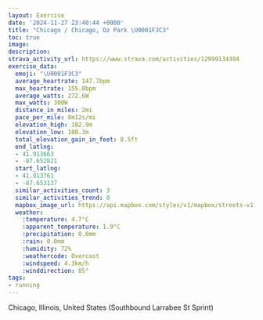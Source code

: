 ```yaml
---
layout: Exercise
date: '2024-11-27 23:40:44 +0000'
title: "Chicago / Chicago, Oz Park \U0001F3C3"
toc: true
image:
description:
strava_activity_url: https://www.strava.com/activities/12999134384
exercise_data:
  emoji: "\U0001F3C3"
  average_heartrate: 147.7bpm
  max_heartrate: 155.0bpm
  average_watts: 272.6W
  max_watts: 300W
  distance_in_miles: 2mi
  pace_per_mile: 8m12s/mi
  elevation_high: 182.9m
  elevation_low: 180.3m
  total_elevation_gain_in_feet: 8.5ft
  end_latlng:
  - 41.913663
  - -87.652821
  start_latlng:
  - 41.913761
  - -87.653137
  similar_activities_count: 3
  similar_activities_trend: 0
  mapbox_image_url: https://api.mapbox.com/styles/v1/mapbox/streets-v11/static/path-5+787af2-1.0(uvy~Fzw~uOqDDkCHs%40CGCGGCe%40AcB%3F%7BJGeKE%7B%40CIMMCSCoCAQEIICk%40Ac%40IqBDkBAQB%5DNKBq%40%40gAKWBo%40TgADOAIEW_%40EKAO%3F_HE%7BD%3FiBB%5DXc%40NI%5C%40hEGlAGlA%40%60EGh%5BYj%40%3FRHDJ%40PA~CP%7Ce%40),pin-s-s+e5b22e(-87.65326,41.91611),pin-s-f+89ae00(-87.65088,41.91371000000001)/auto/800x800?access_token=pk.eyJ1Ijoiam9zaGJlY2ttYW4iLCJhIjoiY205eWR2aDd1MWZ6djJrbXc4a3M0bWZleiJ9.XiG9OWkNcZk2QzjJbxLB4A
  weather:
    :temperature: 4.7°C
    :apparent_temperature: 1.9°C
    :precipitation: 0.0mm
    :rain: 0.0mm
    :humidity: 72%
    :weathercode: Overcast
    :windspeed: 4.3km/h
    :winddirection: 85°
tags:
- running
---
```

Chicago, Illinois, United States (Southbound Larrabee St Sprint)
